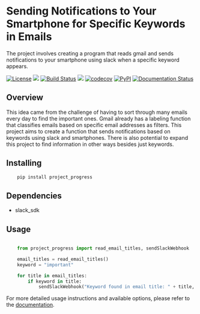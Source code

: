 # Sending Notifications to Your Smartphone for Specific Keywords in Emails
The project involves creating a program that reads gmail and sends notifications to your smartphone using slack when a specific keyword appears.

[![License](https://img.shields.io/badge/License-Apache_2.0-blue.svg)](https://opensource.org/licenses/Apache-2.0)
![](https://img.shields.io/github/issues/kw9212/project_2023)
[![Build Status](https://github.com/kw9212/project_2023/workflows/Build%20Status/badge.svg?branch=main&cachebuster=1)](https://github.com/kw9212/project_2023/actions)
![](https://github.com/kw9212/project_2023/actions/workflows/build.yml/badge.svg)
[![codecov](https://codecov.io/github/kw9212/project_2023/branch/main/graph/badge.svg?token=05c337ef-226f-41c3-b136-0fe9842b5192)](https://app.codecov.io/gh/kw9212/project_2023)
[![PyPI](https://img.shields.io/pypi/v/project-2023)](https://pypi.org/project/project-2023/)
[![Documentation Status](https://readthedocs.org/projects/project-2023/badge/?version=latest)](https://project-2023.readthedocs.io/en/latest/?badge=latest)


Overview
--------

This idea came from the challenge of having to sort through many emails every day to find the important ones. Gmail already has a labeling function that classifies emails based on specific email addresses as filters. This project aims to create a function that sends notifications based on keywords using slack and smartphones. There is also potential to expand this project to find information in other ways besides just keywords.

Installing
----------

```python
    pip install project_progress
```
Dependencies
------------

- slack_sdk

Usage
-----
```python

    from project_progress import read_email_titles, sendSlackWebhook

    email_titles = read_email_titles()
    keyword = "important"

    for title in email_titles:
        if keyword in title:
            sendSlackWebhook("Keyword found in email title: " + title, webhook_url)
```

For more detailed usage instructions and available options, please refer to the [documentation](./documentation.md).
